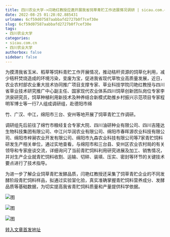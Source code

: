 ```yaml
---
title: 四川农业大学->闫艳红教授应邀开展我省饲草青贮工作进展情况调研 | sicau.com.cn
date: 2022-08-25 01:28:02.885431
urlname: 6cf59d07587aabbafd2727b0f7cef30e
slug: 6cf59d07587aabbafd2727b0f7cef30e
tags: 
- 四川农业大学
categories:
- sicau.com.cn
- 四川农业大学
authorbox: false
sidebar: false
---
```

为摸清我省玉米、稻草等饲料青贮工作开展情况，推动秸秆资源的饲草化利用，减少秸秆焚烧造成的环境污染，变废为宝，促进我省现代草牧业高质量发展，近日，农业农村部农业重大技术协同推广项目支撑专家、草业科技学院闫艳红教授与四川省草业技术研究推广中心副主任、国家现代农业体系四川饲草创新团队岗位专家李洪泉研究员，饲草种植利用新技术及种养结合新模式助推乡村振兴示范项目专家程明军博士等一行7人组成调研组，赴德阳市绵
<!--more-->
竹、广汉、中江，绵阳市三台、安州等地开展了饲草青贮工作调研。

调研组先后前往了绵竹市粮经复合专家大院、四川油研种业有限公司、四川吉隆达生物科技集团有限公司、中江兴华润农业有限公司、绵阳市春晖源农业科技有限公司、绵阳市梓昶农业开发有限公司、绵阳市九森农业科技有限公司等7家青贮饲料研发生产相关单位，通过实地查看，与绵阳市和三台县、安州区农业农村局的有关领导和专家座谈交流，详细询问了当前青贮饲料利用研究进展及加工、销售情况，并对生产企业就青贮饲料收割、运输、切碎、装填、压实、密封等环节的关键技术要点进行了技术指导。

为进一步了解企业饲草青贮发酵品质，闫艳红教授还采集了饲草青贮企业的不同发酵阶段青贮饲料样品，拟通过实验室化验，真实准确掌握青贮饲料营养成分、发酵品质等基础数据，为切实提高我省青贮饲料质量和产量提供科学依据。

![图](https://news.sicau.edu.cn/__local/A/84/CD/A15E9CEE3C431791F6A239AD773_E094602D_90B8B.png)

![图](https://news.sicau.edu.cn/__local/5/53/8B/6DB10BD03B3FF6DA1005A2AA80E_EAB3766D_90B8B.png)

![图](https://news.sicau.edu.cn/__local/4/B1/B4/847B88C53FEA4A9F47E9426EF08_4384EA50_90B8B.png)

[转入文章首发地址](https://news.sicau.edu.cn/info/1078/69189.htm)